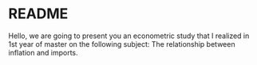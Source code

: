 # README
Hello, we are going to present you an econometric study that I realized in 1st year of master on the following subject: The relationship between inflation and imports.
